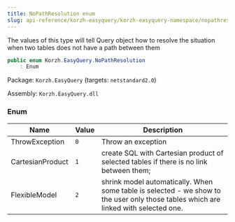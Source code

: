 ```yaml
---
title: NoPathResolution enum
slug: api-reference/korzh-easyquery/korzh-easyquery-namespace/nopathresolution-enum
---
```


The values of this type will tell Query object how to  resolve the situation when two tables does not have a path between them
```csharp
public enum Korzh.EasyQuery.NoPathResolution
    : Enum

```
Package: `Korzh.EasyQuery` (targets: `netstandard2.0`)

Assembly: `Korzh.EasyQuery.dll`

### Enum

| Name | Value | Description | 
| --- | --- | --- | 
| ThrowException | `0` | Throw an exception | 
| CartesianProduct | `1` | create SQL with Cartesian product of selected  tables if there is no link between them; | 
| FlexibleModel | `2` | shrink model automatically. When some table is  selected - we show to the user only those tables which are linked with selected one. |